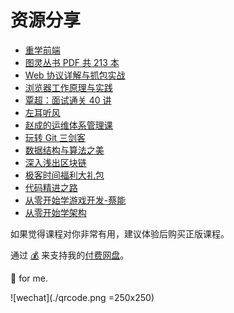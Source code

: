 # 资源分享

- [重学前端](https://xray.cowtransfer.com/s/285bd6ed62894b)
- [图灵丛书 PDF 共 213 本](https://xray.cowtransfer.com/s/ac8cb4fc59b743)
- [Web 协议详解与抓包实战](https://xray.cowtransfer.com/s/fefc1163152b4d)
- [浏览器工作原理与实践](https://xray.cowtransfer.com/s/ab7b4a94914c40)
- [覃超：面试通关 40 讲](https://xray.cowtransfer.com/s/fe863369d1bf44)
- [左耳听风](https://xray.cowtransfer.com/s/a6366bd06c654b)
- [赵成的运维体系管理课](https://xray.cowtransfer.com/s/799571698c1b4c)
- [玩转 Git 三剑客](https://xray.cowtransfer.com/s/97aba05c803646)
- [数据结构与算法之美](https://xray.cowtransfer.com/s/4a1c20ee273343)
- [深入浅出区块链](https://xray.cowtransfer.com/s/15764b509e5b43)
- [极客时间福利大礼包](https://xray.cowtransfer.com/s/aefe863778144c)
- [代码精进之路](https://xray.cowtransfer.com/s/9f28dc68645349)
- [从零开始学游戏开发-蔡能](https://xray.cowtransfer.com/s/6fa042a1b7d94a)
- [从零开始学架构](https://xray.cowtransfer.com/s/1a504eb9e0af41)

如果觉得课程对你非常有用，建议体验后购买正版课程。

通过 [💰](https://xray.cowtransfer.com/s/d290f10b3ad645) 来支持我的[付费网盘](https://xray.cowtransfer.com/)。

🍺 for me.

![wechat](./qrcode.png =250x250)
